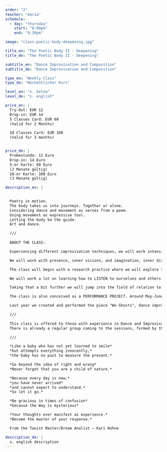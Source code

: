 ```yaml
---
order: "2"
teacher: "maria"
schedule:
  - day: "thursday"
    start: "8:00pm"
    end: "9:30pm"

image: "class-poetic-body-deepening.jpg"

title_en: "The Poetic Body II - Deepening"
title_de: "The Poetic Body II - Deepening"

subtitle_en: "Dance Improvisation and Composition"
subtitle_de: "Dance Improvisation and Composition"

type_en: "Weekly Class"
type_de: "Wöchentlicher Kurs"

level_en: "s. below"
level_de: "s. english"

price_en: |
  Try-Out: EUR 12
  Drop-in: EUR 14
  5 Classes Card: EUR 60   
  (Valid for 2 Months)  

  10 Classes Card: EUR 100  
  (Valid for 3 months)


price_de: |
  Probestunde: 12 Euro
  Drop-in: 14 Euro  
  5-er Karte: 60 Euro 
  (2 Monate gültig)
  10-er Karte: 100 Euro  
  (3 Monate gültig)

description_en: |

  
  Poetry in motion.  
  The body takes us into journeys. Together or alone.  
  Considering dance and movement as verses from a poem.  
  Using movement as expressive tool.  
  Letting the body be the guide.  
  Art and dance.  

  ///  
  
  ABOUT THE CLASS:  

  Experiencing different improvisation techniques, we will work intensively with the body and its ocean of expression, allowing the poetics of the body and its presence in motion to unfold; going a bit further on taking that into Compositions. Creating short pieces and “poems in movement” that are open to meaning and interpretation. Unfolding suggestive landscapes and alive compositions.

  We will work with presence, inner visions, and imagination, inner discourse/speech, decision-making, braveness, vulnerability, clarity of movement, musicality and present time awareness. Using tasks and exercises related to practices like Action Theatre, Instant Composition, Dance Improvisation, Creative Writing, and Butoh.

  The class will begin with a research practice where we will explore the possibilities of movement and dynamics, expanding our movement vocabulary, visiting thought improvisation different qualities and choices; in order to make ourselves available and potentially free in HOW we move. Here we will work on expanding, rediscovering and experiencing the HOW and WHAT we are doing. Creating our own material and acknowledging it as a dynamic constantly changing living thing, that has its own life, detached from our identity.

  We will work a lot on learning how to LISTEN to ourselves and others. We will practice being constantly in present time, ready and available, like a wildcat. Creating and choreographing, phrasing the movement in order to let the material speak up and dance it with joy.

  Taking that a bit further we will jump into the field of relation to others, to ourselves, and to the material we are creating, or that’s being created. Working on duos, trios, and group compositions as well as in Solos. Taking the whole work to serve the composition, and letting it rip off you to serve the poetry and the “third body” = The composition. Practicing WHERE and WHEN we do what we do, and noticing how time and space can be modified.

  The class is also conceived as a PERFORMANCE PROJECT. Around May-June, participants of the class, under the direction and guidance of the teacher, will perform a piece that will be created on these sessions and on possibly, extended hours of rehearsals.

  Last year we created and performed the piece "We Ghosts", dance improvisation and composition 40 min piece that was shown for two nights at Urbanraum, under a weekend performance event. The participants that took part in it still remain in this group, and we are heading further this year. 

  ///  
  
  This class is offered to those with experience in Dance and Improvisation (Intermediate as well as advanced).
  There is already a regular group coming to the sessions, formed by the last year The Poetic Body students and other experienced participants. If you are willing to join us, please feel welcome to send an email with a little description of your dance/movement experience. 

  ///

  *Like a baby who has not yet learned to smile*  
  *but attempts everything innocently,*  
  *the baby has no past to measure the present.*

  *Go beyond the idea of right and wrong*  
  *Never forget that you are a child of nature.*

  *Because every day is new,*  
  *you have never arrived*  
  *and cannot expect to understand.*  
  *So let it go.*  

  *Be gracious in times of confusion*  
  *because the Way is mysterious*

  *Your thoughts ever manifest as experience.*  
  *Become the master of your response.*    

  From the Taoist Master/Dream Analist – Kari Hohne

description_de: |
  s. english description
---
```

